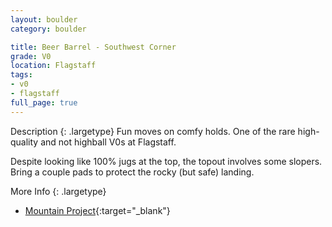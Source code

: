 ```yaml
---
layout: boulder
category: boulder

title: Beer Barrel - Southwest Corner
grade: V0
location: Flagstaff
tags:
- v0
- flagstaff
full_page: true
---
```



Description
{: .largetype}
Fun moves on comfy holds. One of the rare high-quality and not highball V0s at Flagstaff.

Despite looking like 100% jugs at the top, the topout involves some slopers. Bring a couple pads to protect the rocky (but safe) landing.

More Info
{: .largetype}
- [Mountain Project](https://www.mountainproject.com/route/105749257/southwest-prow){:target="_blank"}
